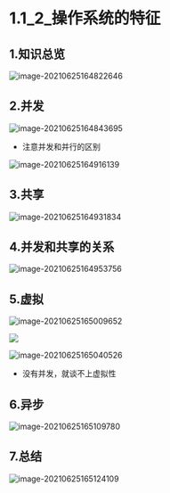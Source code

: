 # 1.1_2_操作系统的特征

## 1.知识总览

![image-20210625164822646](https://tuchuang-01.oss-cn-beijing.aliyuncs.com/img/image-20210625164822646.png)

## 2.并发

![image-20210625164843695](https://tuchuang-01.oss-cn-beijing.aliyuncs.com/img/image-20210625164843695.png)

- 注意并发和并行的区别

![image-20210625164916139](https://tuchuang-01.oss-cn-beijing.aliyuncs.com/img/image-20210625164916139.png)

## 3.共享

![image-20210625164931834](https://tuchuang-01.oss-cn-beijing.aliyuncs.com/img/image-20210625164931834.png)

## 4.并发和共享的关系

![image-20210625164953756](https://tuchuang-01.oss-cn-beijing.aliyuncs.com/img/image-20210625164953756.png)

## 5.虚拟

![image-20210625165009652](https://tuchuang-01.oss-cn-beijing.aliyuncs.com/img/image-20210625165009652.png)

![](https://tuchuang-01.oss-cn-beijing.aliyuncs.com/img/image-20210625165020599.png)

![image-20210625165040526](https://tuchuang-01.oss-cn-beijing.aliyuncs.com/img/image-20210625165040526.png)

- 没有并发，就谈不上虚拟性

## 6.异步

![image-20210625165109780](https://tuchuang-01.oss-cn-beijing.aliyuncs.com/img/image-20210625165109780.png)

## 7.总结

![image-20210625165124109](https://tuchuang-01.oss-cn-beijing.aliyuncs.com/img/image-20210625165124109.png)

